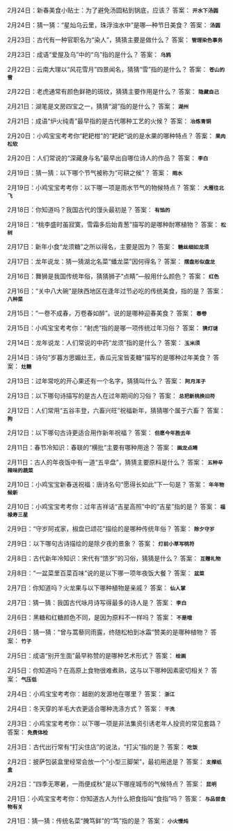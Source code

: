 2月24日：新春美食小贴士：为了避免汤圆粘到锅底，应该？ 答案： **`开水下汤圆`**

2月24日：猜一猜：“星灿乌云里，珠浮浊水中”是哪—种节日美食？ 答案： **`汤圆`**

2月23日：古代有一种官职名为“染人”，猜猜主要是做什么？ 答案： **`管理染色事务`**

2月23日：成语“爱屋及乌”中的“乌”指的是什么？ 答案： **`乌鸦`**

2月22日：云南大理以“风花雪月”四景闻名，猜猜“雪”指的是什么？ 答案： **`苍山的雪`**

2月22日：老虎通常有颜色鲜艳的斑纹，猜猜主要作用是什么？ 答案： **`隐藏自己`**

2月21日：湖笔是文房四宝之一，猜猜“湖”指的是什么？ 答案： **`湖州`**

2月21日：成语“炉火纯青”最早指的是古代哪种工艺的火候？ 答案： **`冶炼青铜`**

2月20日：小鸡宝宝考考你“耙耙柑”的“耙耙”说的是水果的哪种特点？ 答案： **`果肉松软`**

2月20日：人们常说的“深藏身与名”最早出自哪位诗人的作品？ 答案： **`李白`**

2月19日：猜一猜：以下哪个节气被称为“可耕之候”？ 答案： **`雨水`**

2月19日：小鸡宝宝考考你：以下哪一项是雨水节气的物候特点？ 答案： **`大雁往北飞`**

2月18日：你知道吗？我国古代的馒头最初是？ 答案： **`有馅的`**

2月18日：“桃李盛时虽寂寞，雪霜多后始青葱”描写的是哪种耐寒植物？ 答案： **`松树`**

2月17日：新年小食“龙须糖”之所以得名，主要是因为？ 答案： **`糖丝细如龙须`**

2月17日：龙年说龙：猜一猜湖北名菜“蟠龙菜”因何得名？ 答案： **`摆盘形似盘龙`**

2月16日：舞狮是我国传统年俗，猜猜狮子“点睛”—般用什么颜色？ 答案： **`红色`**

2月16日：“关中八大碗”是陕西地区在逢年过节必吃的传统美食，指的是？ 答案： **`八种菜`**

2月15日：“一卷不成春，万卷春如醉”。说的是哪种迎春美食？ 答案： **`春卷`**

2月15日：小鸡宝宝考考你：“射虎”指的是哪一项传统过年习俗？ 答案： **`猜灯谜`**

2月14日：龙年说龙：人们常说的中药“龙须”指的是什么？ 答案： **`玉米须`**

2月14日：诗句“岁暮方思媚灶王，香瓜元宝皆麦糖”描写的是哪种过年美食？ 答案： **`灶糖`**

2月13日：过年常吃的开心果还有一个名字，猜猜叫什么？ 答案： **`阿月浑子`**

2月13日：以下哪句诗描写的是古人在过年期间的习俗？ 答案： **`总把新桃换旧符`**

2月12日：人们常用“五谷丰登，六畜兴旺”祝福新年，猜猜哪个属于六畜？ 答案： **`狗`**

2月12日：以下哪句古诗更适合用作新年祝福？ 答案： **`但愿今年胜去年`**

2月11日：春节冷知识：春联的“横批”主要有哪种用途？ 答案： **`画龙点睛`**

2月11日：古人的年夜饭中有一道“五辛盘”，猜猜主要原料是什么？ 答案： **`五种辛辣味的蔬菜`**

2月10日：小鸡宝宝新春送祝福：唐诗名句“愿得长如此”下一句是？ 答案： **`年年物候新`**

2月10日：小鸡宝宝考考你：过年吉祥话“吉星高照”中的“吉星”指的是？ 答案： **`福禄寿三星`**

2月9日：“守岁阿戎家，椒盘已颂花”描绘的是哪种传统年俗？ 答案： **`除夕守岁`**

2月9日：以下哪句古诗描绘的是除夕夜的景象？ 答案： **`灯前小草写桃符`**

2月8日：古代新年冷知识：宋代有“馈岁”的习俗，猜猜是什么？ 答案： **`互赠礼物`**

2月8日：“一盆菜里百菜百味”说的是以下哪一项年夜饭大餐？ 答案： **`盆菜`**

2月7日：你知道吗？火龙果与以下哪种植物是亲戚？ 答案： **`仙人掌`**

2月7日：猜一猜：我国古代咏月诗写得最多的诗人是？ 答案： **`李白`**

2月6日：黑糖和红糖颜色不同，是因为原料不一样吗？ 答案： **`不是哦`**

2月6日：猜一猜：“曾与蒿藜同雨露，终随松柏到冰霜”赞美的是哪种植物？ 答案： **`竹子`**

2月5日：成语“别开生面”最早称赞的是哪种艺术形式？ 答案： **`绘画`**

2月5日：你知道吗？在高原上食物很难煮熟，这与以下哪种因素密切相关？ 答案： **`气压低`**

2月4日：小鸡宝宝考考你：越剧的发源地在哪里？ 答案： **`浙江`**

2月4日：冬天穿的羊毛大衣更适合哪种洗涤方式？ 答案： **`干洗`**

2月3日：小鸡宝宝考考你：以下哪一项是非法集资引诱老年人投资的常见套路？ 答案： **`免费体检`**

2月3日：古代出行常有“打尖住店”的说法，“打尖”指的是？ 答案： **`吃饭`**

2月2日：披萨包装盒里经常会放一个“小型三脚架”，最初用途是？ 答案： **`支撑纸盒`**

2月2日：“四季无寒暑，一雨便成秋”是以下哪座城市的气候特点？ 答案： **`昆明`**

2月1日：小鸡宝宝考考你：你知道古人为什么把食指叫“食指”吗？ 答案： **`与品尝食物有关`**

2月1日：猜一猜：传统名菜“腌笃鲜”的“笃”指的是？ 答案： **`小火慢炖`**